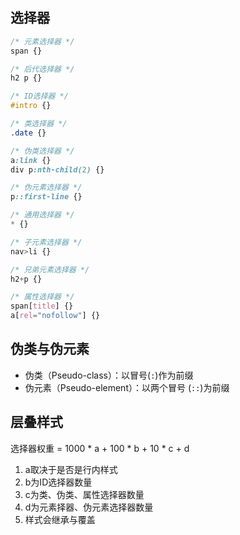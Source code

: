 ## 选择器

```css
/* 元素选择器 */
span {}

/* 后代选择器 */
h2 p {}

/* ID选择器 */
#intro {}

/* 类选择器 */
.date {}

/* 伪类选择器 */
a:link {}
div p:nth-child(2) {}

/* 伪元素选择器 */
p::first-line {}

/* 通用选择器 */
* {}

/* 子元素选择器 */
nav>li {}

/* 兄弟元素选择器 */
h2+p {}

/* 属性选择器 */
span[title] {}
a[rel="nofollow"] {}
```

## 伪类与伪元素

- 伪类（Pseudo-class）：以冒号(`:`)作为前缀
- 伪元素（Pseudo-element）：以两个冒号 (`::`)为前缀

## 层叠样式

选择器权重 = 1000 * a + 100 * b + 10 * c + d

1. a取决于是否是行内样式
2. b为ID选择器数量
3. c为类、伪类、属性选择器数量
4. d为元素择器、伪元素选择器数量
5. 样式会继承与覆盖

